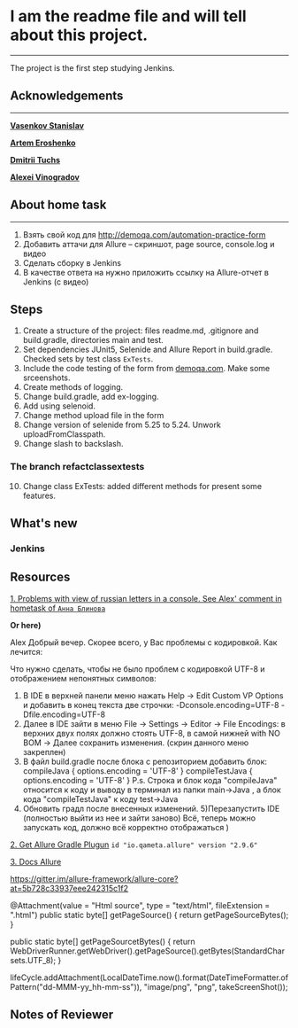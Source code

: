# I am the readme file and will tell about this project.
___
The project is the first step studying Jenkins.


## Acknowledgements
___
[**Vasenkov Stanislav**](https://github.com/svasenkov)

[**Artem Eroshenko**](https://github.com/eroshenkoam) 

[**Dmitrii Tuchs**](https://github.com/dtuchs)

[**Alexei Vinogradov**](https://github.com/vinogradoff)

## About home task
___
1. Взять свой код для http://demoqa.com/automation-practice-form
2. Добавить аттачи для Allure – скриншот, page source, console.log и видео
3. Cделать сборку в Jenkins
4. В качестве ответа на нужно приложить ссылку на Allure-отчет в Jenkins (с видео)

## Steps
1. Create a structure of the project: files readme.md, .gitignore and build.gradle, directories main and test. 
2. Set dependencies JUnit5, Selenide and Allure Report in build.gradle. Checked sets by test class `ExTests`.
3. Include the code testing of the form from [demoqa.com](https://demoqa.com/automation-practice-form). Make some srceenshots.
4. Create methods of logging.
5. Change build.gradle, add ex-logging.
6. Add using selenoid.
7. Change method upload file in the form
8. Change version of selenide from 5.25 to 5.24. Unwork uploadFromClasspath. 
9. Change slash to backslash. 
### The branch refactclassextests
10. Change class ExTests: added different methods for present some features.

## What's new
### Jenkins


## Resources

[1. Problems with view of russian letters in a console. 
See Alex' comment in hometask of `Анна Блинова`](https://qa.guru/pl/teach/control/lesson/view?id=219025037&editMode=0)

**Or here)**

Alex
Добрый вечер.
Скорее всего, у Вас проблемы с кодировкой. Как лечится:

Что нужно сделать, чтобы не было проблем с кодировкой UTF-8 и отображением непонятных символов:
1) В IDE в верхней панели меню нажать Help → Edit Custom VP Options и добавить в конец текста две строчки:
-Dconsole.encoding=UTF-8
-Dfile.encoding=UTF-8
2) Далее в IDE зайти в меню File → Settings → Editor → File Encodings:
в верхних двух полях должно стоять UTF-8, в самой нижней with NO BOM → Далее сохранить изменения. (скрин данного меню закреплен)
3) В файл build.gradle после блока с репозиторием добавить блок:
compileJava {
options.encoding = 'UTF-8'
}
compileTestJava {
options.encoding = 'UTF-8'
}
P.s. Строка и блок кода "compileJava" относится к коду и выводу в терминал из папки main->Java , а блок кода "compileTestJava" к коду test->Java
4) Обновить градл после внесенных изменений.
5)Перезапустить IDE (полностью выйти из нее и зайти заново)
Всё, теперь можно запускать код, должно всё корректно отображаться ) 

[2. Get Allure Gradle Plugun](https://plugins.gradle.org/plugin/io.qameta.allure)
`id "io.qameta.allure" version "2.9.6"`

[3. Docs Allure](https://docs.qameta.io/allure-report/frameworks/java/junit5)



https://gitter.im/allure-framework/allure-core?at=5b728c33937eee242315c1f2

@Attachment(value = "Html source", type = "text/html", fileExtension = ".html")
public static byte[] getPageSource() {
return getPageSourceBytes();
}

public static byte[] getPageSourcetBytes() {
return WebDriverRunner.getWebDriver().getPageSource().getBytes(StandardCharsets.UTF_8);
}

lifeCycle.addAttachment(LocalDateTime.now().format(DateTimeFormatter.ofPattern("dd-MMM-yy_hh-mm-ss")),
"image/png", "png", takeScreenShot());

## Notes of Reviewer




